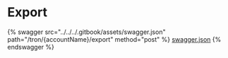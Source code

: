 # Export

{% swagger src="../../../.gitbook/assets/swagger.json" path="/tron/{accountName}/export" method="post" %}
[swagger.json](../../../.gitbook/assets/swagger.json)
{% endswagger %}
